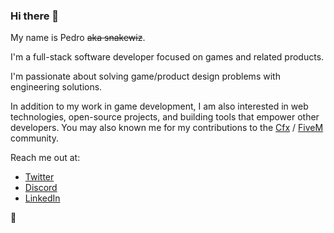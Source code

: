 ### Hi there 👋

My name is Pedro ~~aka snakewiz~~.

I'm a full-stack software developer focused on games and related products. 

I'm passionate about solving game/product design problems with engineering solutions.

In addition to my work in game development, I am also interested in web technologies, open-source projects, and building tools that empower other developers. You may also known me for my contributions to the [Cfx](https://cfx.re/) / [FiveM](https://fivem.net/) community.

Reach me out at:
- [Twitter](https://twitter.com/pedr0fontoura)
- [Discord](https://discordapp.com/users/673884839476330506)
- [LinkedIn](https://www.linkedin.com/in/pffrd/)

🐌
